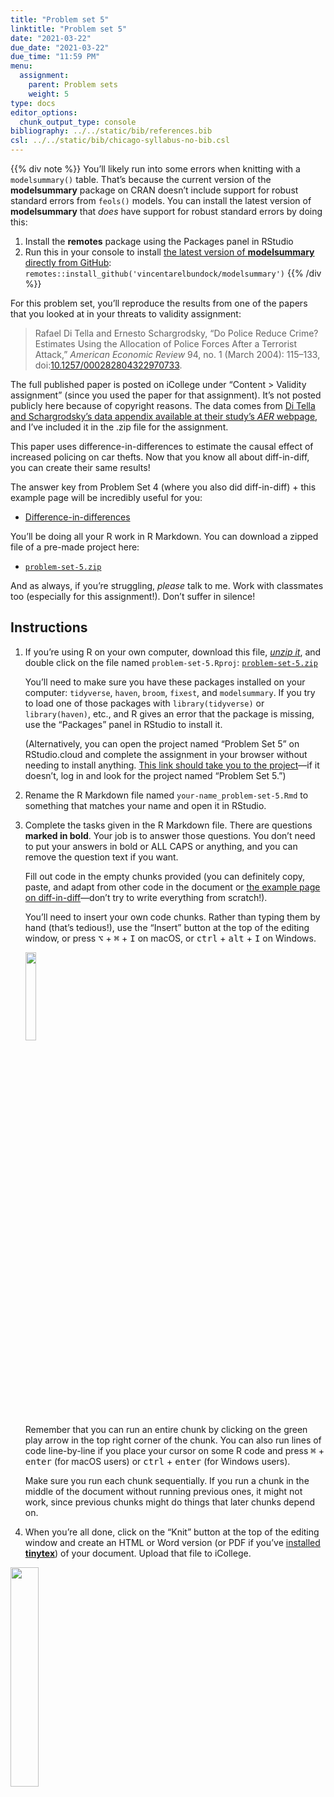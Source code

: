 ```yaml
---
title: "Problem set 5"
linktitle: "Problem set 5"
date: "2021-03-22"
due_date: "2021-03-22"
due_time: "11:59 PM"
menu:
  assignment:
    parent: Problem sets
    weight: 5
type: docs
editor_options: 
  chunk_output_type: console
bibliography: ../../static/bib/references.bib
csl: ../../static/bib/chicago-syllabus-no-bib.csl
---
```


{{% div note %}}
You’ll likely run into some errors when knitting with a `modelsummary()` table. That’s because the current version of the **modelsummary** package on CRAN doesn’t include support for robust standard errors from `feols()` models. You can install the latest version of **modelsummary** that *does* have support for robust standard errors by doing this:

1.  Install the **remotes** package using the Packages panel in RStudio
2.  Run this in your console to install [the latest version of **modelsummary** directly from GitHub](https://github.com/vincentarelbundock/modelsummary): `remotes::install_github('vincentarelbundock/modelsummary')`
    {{% /div %}}

For this problem set, you’ll reproduce the results from one of the papers that you looked at in your threats to validity assignment:

> Rafael Di Tella and Ernesto Schargrodsky, “Do Police Reduce Crime? Estimates Using the Allocation of Police Forces After a Terrorist Attack,” *American Economic Review* 94, no. 1 (March 2004): 115–133, doi:[10.1257/000282804322970733](https://doi.org/10.1257/000282804322970733).

The full published paper is posted on iCollege under “Content &gt; Validity assignment” (since you used the paper for that assignment). It’s not posted publicly here because of copyright reasons. The data comes from [Di Tella and Schargrodsky’s data appendix available at their study’s *AER* webpage](https://www.aeaweb.org/articles?id=10.1257/000282804322970733), and I’ve included it in the .zip file for the assignment.

This paper uses difference-in-differences to estimate the causal effect of increased policing on car thefts. Now that you know all about diff-in-diff, you can create their same results!

The answer key from Problem Set 4 (where you also did diff-in-diff) + this example page will be incredibly useful for you:

-   [Difference-in-differences](/example/diff-in-diff/)

You’ll be doing all your R work in R Markdown. You can download a zipped file of a pre-made project here:

-   [<i class="fas fa-file-archive"></i> `problem-set-5.zip`](/projects/problem-set-5.zip)

And as always, if you’re struggling, *please* talk to me. Work with classmates too (especially for this assignment!). Don’t suffer in silence!

## Instructions

1.  If you’re using R on your own computer, download this file, [*unzip it*](https://evalf20.classes.andrewheiss.com/resource/unzipping/), and double click on the file named `problem-set-5.Rproj`: [<i class="fas fa-file-archive"></i> `problem-set-5.zip`](/projects/problem-set-5.zip)

    You’ll need to make sure you have these packages installed on your computer: `tidyverse`, `haven`, `broom`, `fixest`, and `modelsummary`. If you try to load one of those packages with `library(tidyverse)` or `library(haven)`, etc., and R gives an error that the package is missing, use the “Packages” panel in RStudio to install it.

    (Alternatively, you can open the project named “Problem Set 5” on RStudio.cloud and complete the assignment in your browser without needing to install anything. [This link should take you to the project](https://rstudio.cloud/spaces/82624/project/1756879)—if it doesn’t, log in and look for the project named “Problem Set 5.”)

2.  Rename the R Markdown file named `your-name_problem-set-5.Rmd` to something that matches your name and open it in RStudio.

3.  Complete the tasks given in the R Markdown file. There are questions **marked in bold**. Your job is to answer those questions. You don’t need to put your answers in bold or ALL CAPS or anything, and you can remove the question text if you want.

    Fill out code in the empty chunks provided (you can definitely copy, paste, and adapt from other code in the document or [the example page on diff-in-diff](/example/diff-in-diff/)—don’t try to write everything from scratch!).

    You’ll need to insert your own code chunks. Rather than typing them by hand (that’s tedious!), use the “Insert” button at the top of the editing window, or press <kbd>⌥</kbd> + <kbd>⌘</kbd> + <kbd>I</kbd> on macOS, or <kbd>ctrl</kbd> + <kbd>alt</kbd> + <kbd>I</kbd> on Windows.

    <img src="/img/assignments/insert-chunk-button.png" width="19%" />

    Remember that you can run an entire chunk by clicking on the green play arrow in the top right corner of the chunk. You can also run lines of code line-by-line if you place your cursor on some R code and press <kbd>⌘</kbd> + <kbd>enter</kbd> (for macOS users) or <kbd>ctrl</kbd> + <kbd>enter</kbd> (for Windows users).

    Make sure you run each chunk sequentially. If you run a chunk in the middle of the document without running previous ones, it might not work, since previous chunks might do things that later chunks depend on.

4.  When you’re all done, click on the “Knit” button at the top of the editing window and create an HTML or Word version (or PDF if you’ve [installed **tinytex**](/resource/install/#install-tinytex)) of your document. Upload that file to iCollege.

<img src="/img/assignments/knit-button.png" width="30%" />
